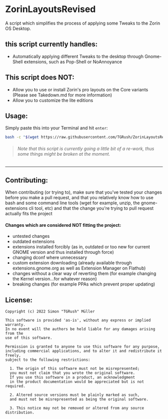 # ZorinLayoutsRevised
A script which simplifies the process of applying some Tweaks to the Zorin OS Desktop.

## this script currently handles:
- Automatically applying different Tweaks to the desktop through Gnome-Shell extensions, such as Pop-Shell or NoAnnoyance

## This script does NOT:
- Allow you to use or install Zorin's pro layouts on the Core variants (Please see Takedown.md for more information)
- Allow you to customize the lite editions

## Usage:
Simply paste this into your Terminal and hit `enter`:
```bash
bash -c "$(wget https://raw.githubusercontent.com/TGRush/ZorinLayoutsRevised/master/morelayoutsinstall.sh -O -)"
```

> ###### Note that this script is currently going a little bit of a re-work, thus some things might be broken at the moment.

---

## Contributing:
When contributing (or trying to), make sure that you've tested your changes before you make a pull request, and that you relatively know how to use bash and some command line tools (wget for example, unzip, the gnome-extensions cli tool, etc) and that the change you're trying to pull request actually fits the project 

#### Changes which are considered NOT fitting the project:
- untested changes
- outdated extensions
- extensions installed forcibly (as in, outdated or too new for current GNOME version and thus installed through force)
- changing dconf where unnecessary
- custom extension downloading (already available through extensions.gnome.org as well as Extension Manager on Flathub)
- changes without a clear way of reverting them (for example changing the Kernel version...for whatever reason)
- breaking changes (for example PPAs which prevent proper updating)

## License:
```
Copyright (c) 2022 Simon "TGRush" Müller

This software is provided 'as-is', without any express or implied warranty. 
In no event will the authors be held liable for any damages arising from the
use of this software.

Permission is granted to anyone to use this software for any purpose, 
including commercial applications, and to alter it and redistribute it freely, 
subject to the following restrictions:

  1. The origin of this software must not be misrepresented; 
  you must not claim that you wrote the original software. 
  If you use this software in a product, an acknowledgment 
  in the product documentation would be appreciated but is not required.

  2. Altered source versions must be plainly marked as such, 
  and must not be misrepresented as being the original software.

  3. This notice may not be removed or altered from any source distribution.
```
